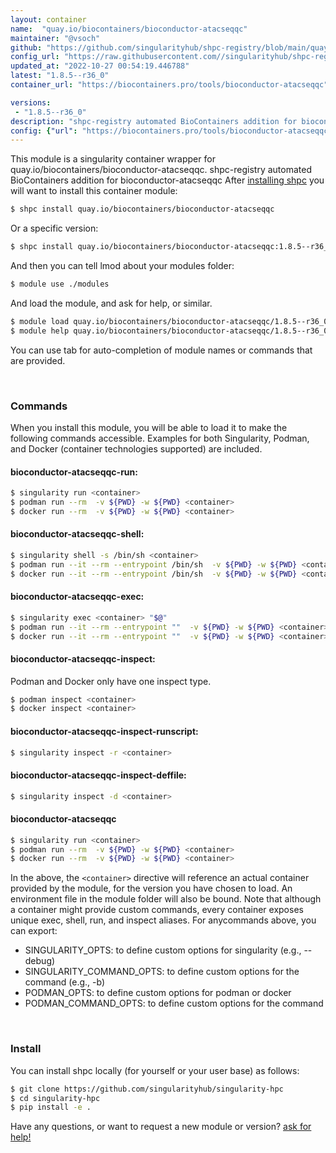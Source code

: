 ```yaml
---
layout: container
name:  "quay.io/biocontainers/bioconductor-atacseqqc"
maintainer: "@vsoch"
github: "https://github.com/singularityhub/shpc-registry/blob/main/quay.io/biocontainers/bioconductor-atacseqqc/container.yaml"
config_url: "https://raw.githubusercontent.com//singularityhub/shpc-registry/main/quay.io/biocontainers/bioconductor-atacseqqc/container.yaml"
updated_at: "2022-10-27 00:54:19.446788"
latest: "1.8.5--r36_0"
container_url: "https://biocontainers.pro/tools/bioconductor-atacseqqc"

versions:
 - "1.8.5--r36_0"
description: "shpc-registry automated BioContainers addition for bioconductor-atacseqqc"
config: {"url": "https://biocontainers.pro/tools/bioconductor-atacseqqc", "maintainer": "@vsoch", "description": "shpc-registry automated BioContainers addition for bioconductor-atacseqqc", "latest": {"1.8.5--r36_0": "sha256:b1aa228aebd9966700420ae58d56056c047f68172d98361e68c8959bc29b2685"}, "tags": {"1.8.5--r36_0": "sha256:b1aa228aebd9966700420ae58d56056c047f68172d98361e68c8959bc29b2685"}, "docker": "quay.io/biocontainers/bioconductor-atacseqqc"}
---
```


This module is a singularity container wrapper for quay.io/biocontainers/bioconductor-atacseqqc.
shpc-registry automated BioContainers addition for bioconductor-atacseqqc
After [installing shpc](#install) you will want to install this container module:


```bash
$ shpc install quay.io/biocontainers/bioconductor-atacseqqc
```

Or a specific version:

```bash
$ shpc install quay.io/biocontainers/bioconductor-atacseqqc:1.8.5--r36_0
```

And then you can tell lmod about your modules folder:

```bash
$ module use ./modules
```

And load the module, and ask for help, or similar.

```bash
$ module load quay.io/biocontainers/bioconductor-atacseqqc/1.8.5--r36_0
$ module help quay.io/biocontainers/bioconductor-atacseqqc/1.8.5--r36_0
```

You can use tab for auto-completion of module names or commands that are provided.

<br>

### Commands

When you install this module, you will be able to load it to make the following commands accessible.
Examples for both Singularity, Podman, and Docker (container technologies supported) are included.

#### bioconductor-atacseqqc-run:

```bash
$ singularity run <container>
$ podman run --rm  -v ${PWD} -w ${PWD} <container>
$ docker run --rm  -v ${PWD} -w ${PWD} <container>
```

#### bioconductor-atacseqqc-shell:

```bash
$ singularity shell -s /bin/sh <container>
$ podman run --it --rm --entrypoint /bin/sh  -v ${PWD} -w ${PWD} <container>
$ docker run --it --rm --entrypoint /bin/sh  -v ${PWD} -w ${PWD} <container>
```

#### bioconductor-atacseqqc-exec:

```bash
$ singularity exec <container> "$@"
$ podman run --it --rm --entrypoint ""  -v ${PWD} -w ${PWD} <container> "$@"
$ docker run --it --rm --entrypoint ""  -v ${PWD} -w ${PWD} <container> "$@"
```

#### bioconductor-atacseqqc-inspect:

Podman and Docker only have one inspect type.

```bash
$ podman inspect <container>
$ docker inspect <container>
```

#### bioconductor-atacseqqc-inspect-runscript:

```bash
$ singularity inspect -r <container>
```

#### bioconductor-atacseqqc-inspect-deffile:

```bash
$ singularity inspect -d <container>
```



#### bioconductor-atacseqqc

```bash
$ singularity run <container>
$ podman run --rm  -v ${PWD} -w ${PWD} <container>
$ docker run --rm  -v ${PWD} -w ${PWD} <container>
```


In the above, the `<container>` directive will reference an actual container provided
by the module, for the version you have chosen to load. An environment file in the
module folder will also be bound. Note that although a container
might provide custom commands, every container exposes unique exec, shell, run, and
inspect aliases. For anycommands above, you can export:

 - SINGULARITY_OPTS: to define custom options for singularity (e.g., --debug)
 - SINGULARITY_COMMAND_OPTS: to define custom options for the command (e.g., -b)
 - PODMAN_OPTS: to define custom options for podman or docker
 - PODMAN_COMMAND_OPTS: to define custom options for the command

<br>

### Install

You can install shpc locally (for yourself or your user base) as follows:

```bash
$ git clone https://github.com/singularityhub/singularity-hpc
$ cd singularity-hpc
$ pip install -e .
```

Have any questions, or want to request a new module or version? [ask for help!](https://github.com/singularityhub/singularity-hpc/issues)
